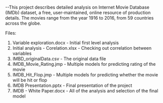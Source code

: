 --This project describes detailed analysis on Internet Movie Database (IMDb) dataset, a free, user-maintained, online resource of production 
details. The movies range from the year 1916 to 2016, from 59 countries across the globe.


Files:
1. Variable exploration.docx - Initial first level analysis
2. Initial analysis - Corelation.xlsx - Checking out correlation between variables
3. IMBD_originalData.csv - The original data file
4. IMDB_Movie_Rating.jmp - Multiple models for predicting rating of the movie
5. IMDB_Hit_Flop.jmp - Multiple models for predicting whether the movie will be hit or flop
6. IMDB Presentation.pptx - Final presentation of the project
7. IMDB - White Paper.docx - All of the analysis and selection of the final model